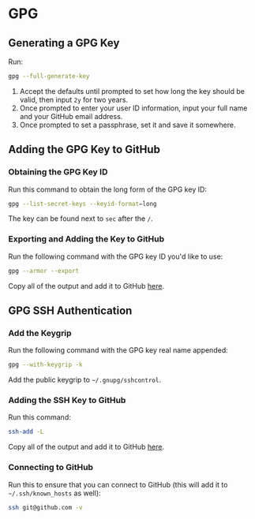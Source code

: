 # GPG

## Generating a GPG Key

Run:

```bash
gpg --full-generate-key
```

1. Accept the defaults until prompted to set how long the key should be valid, then input `2y` for two years.
2. Once prompted to enter your user ID information, input your full name and your GitHub email address.
3. Once prompted to set a passphrase, set it and save it somewhere.

## Adding the GPG Key to GitHub

### Obtaining the GPG Key ID

Run this command to obtain the long form of the GPG key ID:

```bash
gpg --list-secret-keys --keyid-format=long
```

The key can be found next to `sec` after the `/`.

### Exporting and Adding the Key to GitHub

Run the following command with the GPG key ID you'd like to use:

```bash
gpg --armor --export
```

Copy all of the output and add it to GitHub [here](https://github.com/settings/gpg/new).

## GPG SSH Authentication

### Add the Keygrip

Run the following command with the GPG key real name appended:

```bash
gpg --with-keygrip -k
```

Add the public keygrip to `~/.gnupg/sshcontrol`.

### Adding the SSH Key to GitHub

Run this command:

```bash
ssh-add -L
```

Copy all of the output and add it to GitHub [here](https://github.com/settings/ssh/new).

### Connecting to GitHub

Run this to ensure that you can connect to GitHub (this will add it to `~/.ssh/known_hosts` as well):

```bash
ssh git@github.com -v
```
